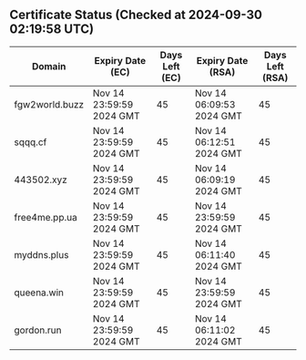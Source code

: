 ## Certificate Status (Checked at 2024-09-30 02:19:58 UTC)
| Domain | Expiry Date (EC) | Days Left (EC) | Expiry Date (RSA) | Days Left (RSA) |
|--------|-------------------|----------------|--------------------|--------------------|
| fgw2world.buzz | Nov 14 23:59:59 2024 GMT | 45 | Nov 14 06:09:53 2024 GMT | 45 |
| sqqq.cf | Nov 14 23:59:59 2024 GMT | 45 | Nov 14 06:12:51 2024 GMT | 45 |
| 443502.xyz | Nov 14 23:59:59 2024 GMT | 45 | Nov 14 06:09:19 2024 GMT | 45 |
| free4me.pp.ua | Nov 14 23:59:59 2024 GMT | 45 | Nov 14 23:59:59 2024 GMT | 45 |
| myddns.plus | Nov 14 23:59:59 2024 GMT | 45 | Nov 14 06:11:40 2024 GMT | 45 |
| queena.win | Nov 14 23:59:59 2024 GMT | 45 | Nov 14 23:59:59 2024 GMT | 45 |
| gordon.run | Nov 14 23:59:59 2024 GMT | 45 | Nov 14 06:11:02 2024 GMT | 45 |
